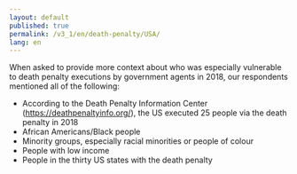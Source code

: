 ```yaml
---
layout: default
published: true
permalink: /v3_1/en/death-penalty/USA/
lang: en
---
```


When asked to provide more context about who was especially vulnerable to death penalty executions by government agents in 2018, our respondents mentioned all of the following:
-	According to the Death Penalty Information Center (https://deathpenaltyinfo.org/), the US executed 25 people via the death penalty in 2018
-	African Americans/Black people
-	Minority groups, especially racial minorities or people of colour
-	People with low income
-	People in the thirty US states with the death penalty

